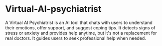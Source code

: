 # Virtual-AI-psychiatrist
A Virtual AI Psychiatrist is an AI tool that chats with users to understand their emotions, offer support, and suggest coping tips. It detects signs of stress or anxiety and provides help anytime, but it's not a replacement for real doctors. It guides users to seek professional help when needed.
